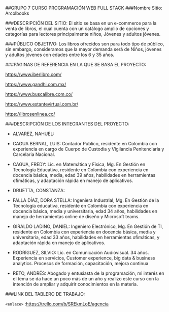 ##GRUPO 7 CURSO PROGRAMACIÓN WEB FULL STACK 
###Nombre Sitio: Arcolbooks 

###DESCRIPCIÓN DEL SITIO: 
El sitio se basa en un e-commerce para la venta de libros, el cual cuenta con un catálogo amplio de opciones y categorías para lectores principalmente niños, Jóvenes y adultos jóvenes. 
  
###PÚBLICO OBJETIVO: 
Los libros ofrecidos son para todo tipo de público, sin embargo, consideramos que la mayor demanda será de Niños, jóvenes y adultos jóvenes con edades entre los 6 y 35 años. 
  

###PÁGINAS DE REFERENCIA EN LA QUE SE BASA EL PROYECTO: 

https://www.iberlibro.com/ 

https://www.gandhi.com.mx/ 

https://www.buscalibre.com.co/ 

https://www.estantevirtual.com.br/ 

https://librosenlinea.co/ 
  

###DESCRIPCIÓN DE LOS INTEGRANTES DEL PROYECTO: 

- ALVAREZ, NAHUEL:  

- CAGUA BERNAL, LUIS:  Contador Publico, residente en Colombia con experiencia en cargo de Cuerpo de Custodia y Vigilancia Penitenciaria y Carcelaria Nacional.

- CAGUA, FREDY: Lic. en Matemática y Física, Mg. En Gestión en Tecnología Educativa, residente en Colombia con experiencia en docencia básica, media, edad 39 años, habilidades en herramientas ofimáticas, y adaptación rápida en manejo de aplicativos. 

- DRUETTA, CONSTANZA:  

- FALLA DÍAZ, DORA STELLA:
Ingeniera Industrial, Mg. En Gestión de la Tecnología educativa, residente en Colombia con experiencia en docencia básica, media y universitaria, edad 34 años, habilidades en manejo de herramientas online de diseño y Microsoft teams.   

- GIRALDO LADINO, DANIEL: 
Ingeniero Electrónico, Mg. En Gestión de TI, residente en Colombia con experiencia en docencia básica, media y universitaria, edad 33 años, habilidades en herramientas ofimáticas, y adaptación rápida en manejo de aplicativos.  

- RODRÍGUEZ, SILVIO:  Lic. en Comunicación Audiovisual. 34 años. Experiencia en servicios, Customer experience, big data & business analytics. Procesos de formación, capacitación, mejora continua

- RETO, ANDRÉS: 
Abogado y entusiasta de la programación, mi interés en el tema se da hace un poco más de un año y realizo este curso con la intención de ampliar y adquirir conocimientos en la materia.  

  

###LINK DEL TABLERO DE TRABAJO: 

`<enlace>` :<https://trello.com/b/SREkmLoE/agencia>
